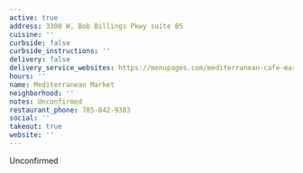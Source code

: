 ```yaml
---
active: true
address: 3300 W, Bob Billings Pkwy suite B5
cuisine: ''
curbside: false
curbside_instructions: ''
delivery: false
delivery_service_websites: https://menupages.com/mediterranean-cafe-market/3300-bob-billings-pkwy-lawrence
hours: ''
name: Mediterranean Market
neighborhood: ''
notes: Unconfirmed
restaurant_phone: 785-842-9383
social: ''
takeout: true
website: ''
---
```


Unconfirmed